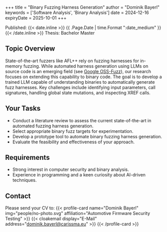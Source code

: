 +++
title = "Binary Fuzzing Harness Generation"
author = "Dominik Bayerl"
keywords = ['Software Analysis', 'Binary Analysis']
date = 2024-12-16
expiryDate = 2025-10-01
+++

<div>
    <span class="db">Published: {{< date.inline >}} {{ .Page.Date | time.Format ":date_medium" }} {{< /date.inline >}}</span>
    <span class="db">
        Thesis: 
        <a class="f6 link dim br-pill ph2 pv1 dib white bg-dark-blue">Bachelor</a>
        <a class="f6 link dim br-pill ph2 pv1 dib white bg-dark-green">Master</a>
    </span>
</div>

## Topic Overview
State-of-the-art fuzzers like AFL++ rely on fuzzing harnesses for in-memory fuzzing. While automated harness generation using LLMs on source code is an emerging field (see [Google OSS-Fuzz](https://google.github.io/oss-fuzz/research/llms/target_generation/)), our research focuses on extending this capability to binary code. The goal is to develop a trained LLM capable of understanding binaries to automatically generate fuzz harnesses. Key challenges include identifying input parameters, call signatures, handling global state mutations, and inspecting XREF calls.

## Your Tasks
- Conduct a literature review to assess the current state-of-the-art in automated fuzzing harness generation.
- Select appropriate binary fuzz targets for experimentation.
- Develop a prototype tool to automate binary fuzzing harness generation.
- Evaluate the feasibility and effectiveness of your approach.

## Requirements
- Strong interest in computer security and binary analysis.
- Experience in programming and a keen curiosity about AI-driven techniques.

## Contact
Please send your CV to:
{{< profile-card name="Dominik Bayerl" img="people/no-photo.svg" affiliation="Automotive Firmware Security Testing" >}}
    {{< cloakemail display="E-Mail" address="dominik.bayerl@carissma.eu" >}}
{{< /profile-card >}}
